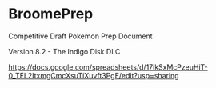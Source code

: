 # BroomePrep
Competitive Draft Pokemon Prep Document

Version 8.2 - The Indigo Disk DLC

https://docs.google.com/spreadsheets/d/17ikSxMcPzeuHiT-0_TFL2ItxmgCmcXsuTiXuvft3PgE/edit?usp=sharing
